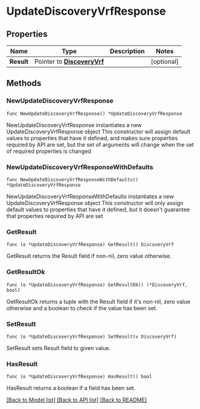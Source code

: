 # UpdateDiscoveryVrfResponse

## Properties

Name | Type | Description | Notes
------------ | ------------- | ------------- | -------------
**Result** | Pointer to [**DiscoveryVrf**](DiscoveryVrf.md) |  | [optional] 

## Methods

### NewUpdateDiscoveryVrfResponse

`func NewUpdateDiscoveryVrfResponse() *UpdateDiscoveryVrfResponse`

NewUpdateDiscoveryVrfResponse instantiates a new UpdateDiscoveryVrfResponse object
This constructor will assign default values to properties that have it defined,
and makes sure properties required by API are set, but the set of arguments
will change when the set of required properties is changed

### NewUpdateDiscoveryVrfResponseWithDefaults

`func NewUpdateDiscoveryVrfResponseWithDefaults() *UpdateDiscoveryVrfResponse`

NewUpdateDiscoveryVrfResponseWithDefaults instantiates a new UpdateDiscoveryVrfResponse object
This constructor will only assign default values to properties that have it defined,
but it doesn't guarantee that properties required by API are set

### GetResult

`func (o *UpdateDiscoveryVrfResponse) GetResult() DiscoveryVrf`

GetResult returns the Result field if non-nil, zero value otherwise.

### GetResultOk

`func (o *UpdateDiscoveryVrfResponse) GetResultOk() (*DiscoveryVrf, bool)`

GetResultOk returns a tuple with the Result field if it's non-nil, zero value otherwise
and a boolean to check if the value has been set.

### SetResult

`func (o *UpdateDiscoveryVrfResponse) SetResult(v DiscoveryVrf)`

SetResult sets Result field to given value.

### HasResult

`func (o *UpdateDiscoveryVrfResponse) HasResult() bool`

HasResult returns a boolean if a field has been set.


[[Back to Model list]](../README.md#documentation-for-models) [[Back to API list]](../README.md#documentation-for-api-endpoints) [[Back to README]](../README.md)


